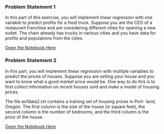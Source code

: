 ### Problem Statement 1

In this part of this exercise, you will implement linear regression with one variable to predict profits for a food truck. Suppose you are the CEO of a restaurant franchise and are considering different cities for opening a new outlet. The chain already has trucks in various cities and you have data for profits and populations from the cities.

[Open the Notebook Here](https://github.com/ravichaubey/Learning-Algorithms/blob/main/Linear%20Regression/Linear%20Regression%20with%20One%20Variable.ipynb)

### Problem Statement 2

In this part, you will implement linear regression with multiple variables to predict the prices of houses. Suppose you are selling your house and you want to know what a good market price would be. One way to do this is to first collect information on recent houses sold and make a model of housing prices.

The file ex1data2.txt contains a training set of housing prices in Port- land, Oregon. The first column is the size of the house (in square feet), the second column is the number of bedrooms, and the third column is the price of the house.

[Open the Notebook Here](https://github.com/ravichaubey/Learning-Algorithms/blob/main/Linear%20Regression/Linear%20Regression%20with%20Multiple%20Variable.ipynb)
